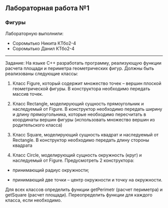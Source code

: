 ## Лабораторная работа №1 ##
### Фигуры ####

Лабораторную выполнили:
* Соромытько Никита КТбо2-4
* Соромытько Данил КТбо2-4

***
Задание: На языке С++ разработать программу, реализующую функции расчета площади и периметра геометрических фигур. Должны быть реализованы следующие классы:

1. Класс Figure, который содержит множество точек – вершин плоской геометрической фигуры. В конструктора необходимо передать массив точек.

2. Класс Rectangle, моделирующий сущность прямоугольник и наследуемый от Figure. В конструктор необходимо передать ширину и длину прямоугольника, которые необходимо пересчитать в координаты вершин фигуры (использовать множество вершин из родительского класса)

3. Класс Square, моделирующий сущность квадрат и наследуемый от Rectangle. В конструктор необходимо передать длину стороны квадрата

4. Класс Circle, моделирующий сущность окружность (круг) и наследуемый от Figure. Предусмотреть 2 конструктора:

  * принимающий радиус окружности;

  * принимающий две точки – центр окружности и точку на окружности.

Для всех классов определить функции getPerimetr (расчет периметра) и getSquare (расчет площади). Переопределить функции для каждого класса, если необходимо.
